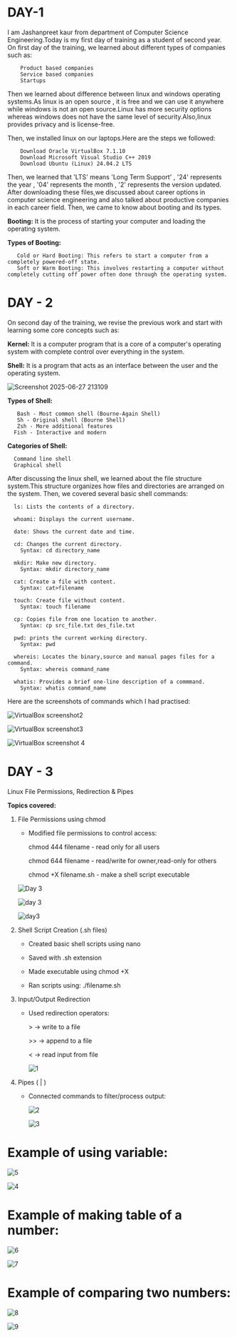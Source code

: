 # DAY-1

I am Jashanpreet kaur from department of Computer Science Engineering.Today is my first day of training as a student of second year. On first day of the training, we learned about different types of companies such as:
        
        Product based companies
        Service based companies
        Startups

Then we learned about difference between linux and windows operating systems.As linux is an open source , it is free and we can use it anywhere while windows is not an open source.Linux has more security options whereas windows does not have the same level of security.Also,linux provides privacy and is license-free.

Then, we installed linux on our laptops.Here are the steps we followed:
 
        Download Oracle VirtualBox 7.1.10    
        Download Microsoft Visual Studio C++ 2019
        Download Ubuntu (Linux) 24.04.2 LTS

Then, we learned that 'LTS' means 'Long Term Support' , '24' represents the year , '04' represents the month , '2' represents the version updated.
After downloading these files,we discussed about career options in computer science engineering and also talked about productive companies in each career field.
Then, we came to know about booting and its types.

**Booting:**
It is the process of starting your computer and loading the operating system.

**Types of Booting:**
      
       Cold or Hard Booting: This refers to start a computer from a completely powered-off state.
       Soft or Warm Booting: This involves restarting a computer without completely cutting off power often done through the operating system.


# DAY - 2 

On second day of the training, we revise the previous work and start with learning some core concepts such as:

**Kernel:**
It is a computer program that is a core of a computer's operating system with complete control over everything in the system.

**Shell:**
It is a program that acts as an interface between the user and the operating system.


![Screenshot 2025-06-27 213109](https://github.com/user-attachments/assets/6557021f-f302-4be3-bda3-8d2b1b9ad069)


**Types of Shell:**

       Bash - Most common shell (Bourne-Again Shell)
       Sh - Original shell (Bourne Shell)
       Zsh - More additional features
      Fish - Interactive and modern

**Categories of Shell:**

      Command line shell
      Graphical shell

After discussing the linux shell, we learned about the file structure system.This structure organizes how files and directories are arranged on the system.
Then, we covered several basic shell commands:

      ls: Lists the contents of a directory.

      whoami: Displays the current username.

      date: Shows the current date and time.

      cd: Changes the current directory.
        Syntax: cd directory_name

      mkdir: Make new directory.
        Syntax: mkdir directory_name

      cat: Create a file with content.
        Syntax: cat>filename

      touch: Create file without content.
        Syntax: touch filename

      cp: Copies file from one location to another.
        Syntax: cp src_file.txt des_file.txt

      pwd: prints the current working directory.
        Syntax: pwd

      whereis: Locates the binary,source and manual pages files for a command.
        Syntax: whereis command_name

      whatis: Provides a brief one-line description of a commmand. 
        Syntax: whatis command_name

Here are the screenshots of commands which I had practised:

![VirtualBox screenshot2](https://github.com/user-attachments/assets/79d2b312-7ddf-47c5-a922-a9b9cfc07086)

![VirtualBox screenshot3](https://github.com/user-attachments/assets/0f5e6e56-d307-466b-be5b-fee04f283295)

![VirtualBox screenshot 4](https://github.com/user-attachments/assets/48357a71-3891-4d31-bf73-8b7021b9759e)



# DAY - 3

Linux File Permissions, Redirection & Pipes

**Topics covered:**

1. File Permissions using chmod

   * Modified file permissions to control access:
   
       chmod 444 filename - read only for all users

       chmod 644 filename - read/write for owner,read-only for others

       chmod +X filename.sh - make a shell script executable

   ![Day  3](https://github.com/user-attachments/assets/e3148ab3-c2a6-4e5c-85ac-657e477a3121)

   ![day 3](https://github.com/user-attachments/assets/26cc32b9-0bf4-4b86-9946-16da74b3b67c)

   ![day3](https://github.com/user-attachments/assets/dd338718-2a8d-4fe5-9014-7e4f3f84e679)



3. Shell Script Creation (.sh files)
   
    * Created basic shell scripts using nano

    * Saved with .sh extension

    * Made executable using chmod +X

    * Ran scripts using: ./filename.sh

4. Input/Output Redirection

    * Used redirection operators:

       \> → write to a file
     
      \>> → append to a file

      \<  → read input from file

      ![1](https://github.com/user-attachments/assets/63413ef1-d198-43a2-83b0-0a8f7c0d88cb)

      

5. Pipes ( \| )
   
     * Connected commands to filter/process output:

       ![2](https://github.com/user-attachments/assets/56a3e618-eaaf-4404-8473-11afbb2555c2)

       ![3](https://github.com/user-attachments/assets/888be08f-5ca4-48d9-86f1-12e4ef674c9c)


# Example of using variable:
   ![5](https://github.com/user-attachments/assets/b9b218bd-6742-4664-a6c7-0f4a10671500)

   ![4](https://github.com/user-attachments/assets/37668554-ab0e-4073-990b-05af7b159162)

# Example of making table of a number:
  ![6](https://github.com/user-attachments/assets/55038f88-97f1-4e24-8ecf-3b5d5ef378c4)

  ![7](https://github.com/user-attachments/assets/818dba48-b14f-4a59-99f2-ebc7a7cfb49e)

# Example of comparing two numbers:
  ![8](https://github.com/user-attachments/assets/9138af8a-5b21-48ea-abe9-c4a4a1b6a6e2)
  
  ![9](https://github.com/user-attachments/assets/96a7116d-c68a-4d69-8137-a1a1cc2346c6)





    




